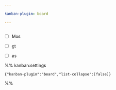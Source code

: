 ```yaml
---

kanban-plugin: board

---
```


## 

- [ ] Mos
- [ ] gt
- [ ] as




%% kanban:settings
```
{"kanban-plugin":"board","list-collapse":[false]}
```
%%